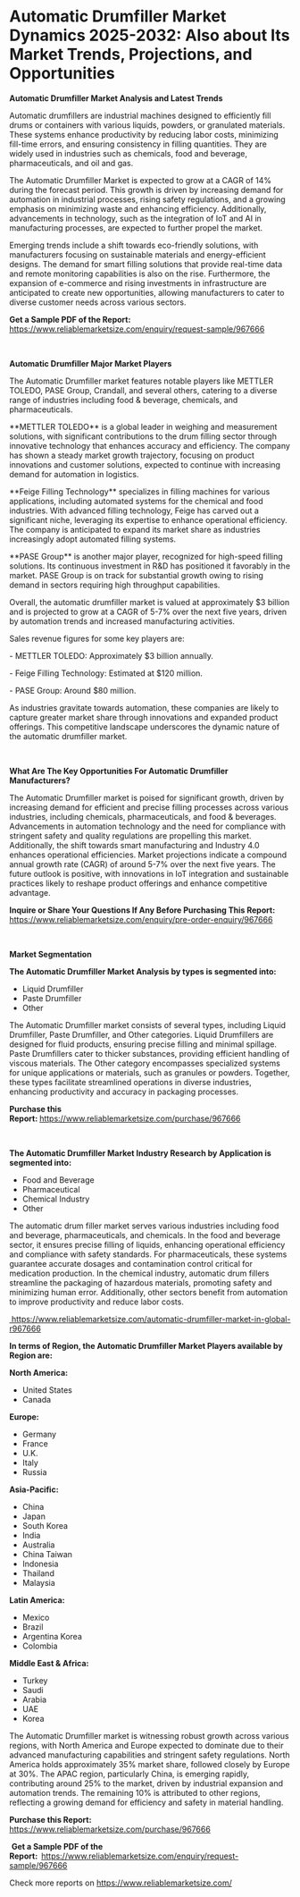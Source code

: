 <p><h1>Automatic Drumfiller Market Dynamics 2025-2032: Also about Its Market Trends, Projections, and Opportunities</h1></p><p><strong>Automatic Drumfiller Market Analysis and Latest Trends</strong></p>
<p><p>Automatic drumfillers are industrial machines designed to efficiently fill drums or containers with various liquids, powders, or granulated materials. These systems enhance productivity by reducing labor costs, minimizing fill-time errors, and ensuring consistency in filling quantities. They are widely used in industries such as chemicals, food and beverage, pharmaceuticals, and oil and gas.</p><p>The Automatic Drumfiller Market is expected to grow at a CAGR of 14% during the forecast period. This growth is driven by increasing demand for automation in industrial processes, rising safety regulations, and a growing emphasis on minimizing waste and enhancing efficiency. Additionally, advancements in technology, such as the integration of IoT and AI in manufacturing processes, are expected to further propel the market. </p><p>Emerging trends include a shift towards eco-friendly solutions, with manufacturers focusing on sustainable materials and energy-efficient designs. The demand for smart filling solutions that provide real-time data and remote monitoring capabilities is also on the rise. Furthermore, the expansion of e-commerce and rising investments in infrastructure are anticipated to create new opportunities, allowing manufacturers to cater to diverse customer needs across various sectors.</p></p>
<p><strong>Get a Sample PDF of the Report:&nbsp;</strong> <a href="https://www.reliablemarketsize.com/enquiry/request-sample/967666?utm_campaign=2482&utm_medium=2&utm_source=Github&utm_content=ia&utm_term=30032025&utm_id=automatic-drumfiller">https://www.reliablemarketsize.com/enquiry/request-sample/967666</a></p>
<p>&nbsp;</p>
<p><strong>Automatic Drumfiller Major Market Players</strong></p>
<p><p>The Automatic Drumfiller market features notable players like METTLER TOLEDO, PASE Group, Crandall, and several others, catering to a diverse range of industries including food & beverage, chemicals, and pharmaceuticals.</p><p>**METTLER TOLEDO** is a global leader in weighing and measurement solutions, with significant contributions to the drum filling sector through innovative technology that enhances accuracy and efficiency. The company has shown a steady market growth trajectory, focusing on product innovations and customer solutions, expected to continue with increasing demand for automation in logistics.</p><p>**Feige Filling Technology** specializes in filling machines for various applications, including automated systems for the chemical and food industries. With advanced filling technology, Feige has carved out a significant niche, leveraging its expertise to enhance operational efficiency. The company is anticipated to expand its market share as industries increasingly adopt automated filling systems.</p><p>**PASE Group** is another major player, recognized for high-speed filling solutions. Its continuous investment in R&D has positioned it favorably in the market. PASE Group is on track for substantial growth owing to rising demand in sectors requiring high throughput capabilities.</p><p>Overall, the automatic drumfiller market is valued at approximately $3 billion and is projected to grow at a CAGR of 5-7% over the next five years, driven by automation trends and increased manufacturing activities.</p><p>Sales revenue figures for some key players are:</p><p>- METTLER TOLEDO: Approximately $3 billion annually.</p><p>- Feige Filling Technology: Estimated at $120 million.</p><p>- PASE Group: Around $80 million.</p><p>As industries gravitate towards automation, these companies are likely to capture greater market share through innovations and expanded product offerings. This competitive landscape underscores the dynamic nature of the automatic drumfiller market.</p></p>
<p>&nbsp;</p>
<p><strong>What Are The Key Opportunities For Automatic Drumfiller Manufacturers?</strong></p>
<p><p>The Automatic Drumfiller market is poised for significant growth, driven by increasing demand for efficient and precise filling processes across various industries, including chemicals, pharmaceuticals, and food & beverages. Advancements in automation technology and the need for compliance with stringent safety and quality regulations are propelling this market. Additionally, the shift towards smart manufacturing and Industry 4.0 enhances operational efficiencies. Market projections indicate a compound annual growth rate (CAGR) of around 5-7% over the next five years. The future outlook is positive, with innovations in IoT integration and sustainable practices likely to reshape product offerings and enhance competitive advantage.</p></p>
<p><strong>Inquire or Share Your Questions If Any Before Purchasing This Report:</strong> <a href="https://www.reliablemarketsize.com/enquiry/pre-order-enquiry/967666?utm_campaign=2482&utm_medium=2&utm_source=Github&utm_content=ia&utm_term=30032025&utm_id=automatic-drumfiller">https://www.reliablemarketsize.com/enquiry/pre-order-enquiry/967666</a></p>
<p>&nbsp;</p>
<p><strong>Market Segmentation</strong></p>
<p><strong>The Automatic Drumfiller Market Analysis by types is segmented into:</strong></p>
<p><ul><li>Liquid Drumfiller</li><li>Paste Drumfiller</li><li>Other</li></ul></p>
<p><p>The Automatic Drumfiller market consists of several types, including Liquid Drumfiller, Paste Drumfiller, and Other categories. Liquid Drumfillers are designed for fluid products, ensuring precise filling and minimal spillage. Paste Drumfillers cater to thicker substances, providing efficient handling of viscous materials. The Other category encompasses specialized systems for unique applications or materials, such as granules or powders. Together, these types facilitate streamlined operations in diverse industries, enhancing productivity and accuracy in packaging processes.</p></p>
<p><strong>Purchase this Report:&nbsp;</strong><a href="https://www.reliablemarketsize.com/purchase/967666?utm_campaign=2482&utm_medium=2&utm_source=Github&utm_content=ia&utm_term=30032025&utm_id=automatic-drumfiller">https://www.reliablemarketsize.com/purchase/967666</a></p>
<p>&nbsp;</p>
<p><strong>The Automatic Drumfiller Market Industry Research by Application is segmented into:</strong></p>
<p><ul><li>Food and Beverage</li><li>Pharmaceutical</li><li>Chemical Industry</li><li>Other</li></ul></p>
<p><p>The automatic drum filler market serves various industries including food and beverage, pharmaceuticals, and chemicals. In the food and beverage sector, it ensures precise filling of liquids, enhancing operational efficiency and compliance with safety standards. For pharmaceuticals, these systems guarantee accurate dosages and contamination control critical for medication production. In the chemical industry, automatic drum fillers streamline the packaging of hazardous materials, promoting safety and minimizing human error. Additionally, other sectors benefit from automation to improve productivity and reduce labor costs.</p></p>
<p><a href="https://www.reliablemarketsize.com/automatic-drumfiller-market-in-global-r967666?utm_campaign=2482&utm_medium=2&utm_source=Github&utm_content=ia&utm_term=30032025&utm_id=automatic-drumfiller">&nbsp;https://www.reliablemarketsize.com/automatic-drumfiller-market-in-global-r967666</a></p>
<p><strong>In terms of Region, the Automatic Drumfiller Market Players available by Region are:</strong></p>
<p>
    <p> <strong> North America: </strong>
        <ul>
            <li>United States</li>
            <li>Canada</li>
        </ul>
        </p> 
    <p> <strong> Europe: </strong>
        <ul>
            <li>Germany</li>
            <li>France</li>
            <li>U.K.</li>
            <li>Italy</li>
            <li>Russia</li>
        </ul>
        </p> 
    <p> <strong> Asia-Pacific: </strong>
        <ul>
            <li>China</li>
            <li>Japan</li>
            <li>South Korea</li>
            <li>India</li>
            <li>Australia</li>
            <li>China Taiwan</li>
            <li>Indonesia</li>
            <li>Thailand</li>
            <li>Malaysia</li>
        </ul>
        </p> 
    <p> <strong> Latin America: </strong>
        <ul>
            <li>Mexico</li>
            <li>Brazil</li>
            <li>Argentina Korea</li>
            <li>Colombia</li>
        </ul>
        </p> 
    <p> <strong> Middle East & Africa: </strong>
        <ul>
            <li>Turkey</li>
            <li>Saudi</li>
            <li>Arabia</li>
            <li>UAE</li>
            <li>Korea</li>
        </ul>
    </p>
    </p>
<p><p>The Automatic Drumfiller market is witnessing robust growth across various regions, with North America and Europe expected to dominate due to their advanced manufacturing capabilities and stringent safety regulations. North America holds approximately 35% market share, followed closely by Europe at 30%. The APAC region, particularly China, is emerging rapidly, contributing around 25% to the market, driven by industrial expansion and automation trends. The remaining 10% is attributed to other regions, reflecting a growing demand for efficiency and safety in material handling.</p></p>
<p><strong>Purchase this Report: </strong><a href="https://www.reliablemarketsize.com/purchase/967666?utm_campaign=2482&utm_medium=2&utm_source=Github&utm_content=ia&utm_term=30032025&utm_id=automatic-drumfiller">https://www.reliablemarketsize.com/purchase/967666</a></p>
<p>&nbsp;<strong>Get a Sample PDF of the Report:&nbsp;&nbsp;</strong><a href="https://www.reliablemarketsize.com/enquiry/request-sample/967666?utm_campaign=2482&utm_medium=2&utm_source=Github&utm_content=ia&utm_term=30032025&utm_id=automatic-drumfiller">https://www.reliablemarketsize.com/enquiry/request-sample/967666</a></p>
<p><strong></strong></p>
<p>Check more reports on <a href="https://www.reliablemarketsize.com/?utm_campaign=2482&utm_medium=2&utm_source=Github&utm_content=ia&utm_term=30032025&utm_id=automatic-drumfiller">https://www.reliablemarketsize.com/</a></p>